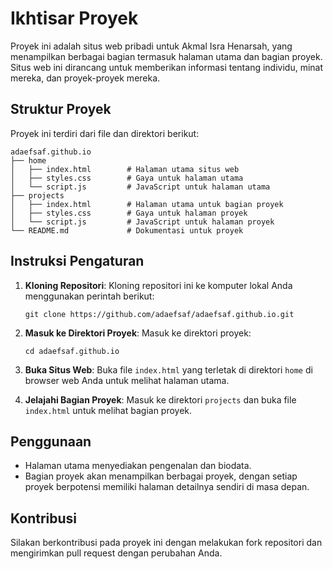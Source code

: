# Ikhtisar Proyek

Proyek ini adalah situs web pribadi untuk Akmal Isra Henarsah, yang menampilkan berbagai bagian termasuk halaman utama dan bagian proyek. Situs web ini dirancang untuk memberikan informasi tentang individu, minat mereka, dan proyek-proyek mereka.

## Struktur Proyek

Proyek ini terdiri dari file dan direktori berikut:

```
adaefsaf.github.io
├── home
│   ├── index.html        # Halaman utama situs web
│   ├── styles.css        # Gaya untuk halaman utama
│   └── script.js         # JavaScript untuk halaman utama
├── projects
│   ├── index.html        # Halaman utama untuk bagian proyek
│   ├── styles.css        # Gaya untuk halaman proyek
│   └── script.js         # JavaScript untuk halaman proyek
└── README.md             # Dokumentasi untuk proyek
```

## Instruksi Pengaturan

1. **Kloning Repositori**: 
   Kloning repositori ini ke komputer lokal Anda menggunakan perintah berikut:
   ```
   git clone https://github.com/adaefsaf/adaefsaf.github.io.git
   ```

2. **Masuk ke Direktori Proyek**: 
   Masuk ke direktori proyek:
   ```
   cd adaefsaf.github.io
   ```

3. **Buka Situs Web**: 
   Buka file `index.html` yang terletak di direktori `home` di browser web Anda untuk melihat halaman utama.

4. **Jelajahi Bagian Proyek**: 
   Masuk ke direktori `projects` dan buka file `index.html` untuk melihat bagian proyek.

## Penggunaan

- Halaman utama menyediakan pengenalan dan biodata.
- Bagian proyek akan menampilkan berbagai proyek, dengan setiap proyek berpotensi memiliki halaman detailnya sendiri di masa depan.

## Kontribusi

Silakan berkontribusi pada proyek ini dengan melakukan fork repositori dan mengirimkan pull request dengan perubahan Anda.